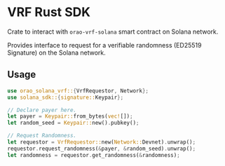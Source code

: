 # VRF Rust SDK

Crate to interact with `orao-vrf-solana` smart contract on Solana network.

Provides interface to request for a verifiable randomness (ED25519 Signature) on the Solana network.

## Usage

```rust
use orao_solana_vrf::{VrfRequestor, Network};
use solana_sdk::{signature::Keypair};

// Declare payer here.
let payer = Keypair::from_bytes(vec![]);
let random_seed = Keypair::new().pubkey();

// Request Randomness.
let requestor = VrfRequestor::new(Network::Devnet).unwrap();
requestor.request_randomness(&payer, &random_seed).unwrap();
let randomness = requestor.get_randomness(&randomness);
```
